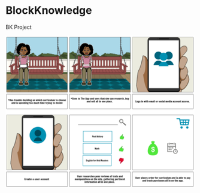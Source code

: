 # BlockKnowledge
BK Project

![Alt text](https://github.com/gelita/BlockKnowledge/blob/main/storyboard.png?raw=true)
